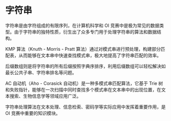 # 字符串

字符串是由字符组成的有限序列，在计算机科学和 OI 竞赛中是极为常见的数据类型。由于字符串的独特性质，衍生出了众多专门用于处理字符串的算法和数据结构。

KMP 算法（Knuth - Morris - Pratt 算法）通过对模式串进行预处理，构建部分匹配表，从而能够在文本串中快速查找模式串，极大地提高了字符串匹配的效率。

后缀数组则是将字符串的所有后缀按照字典序排序，利用后缀数组可以轻松解决如最长公共子串、字符串排名等问题。

AC 自动机（Aho - Corasick 自动机）是一种多模式串匹配算法，它基于 Trie 树和失败指针，能够在一次扫描中同时查找多个模式串在文本串中的出现位置，在文本搜索、生物信息学等领域应用广泛。

字符串处理算法在文本处理、信息检索、密码学等实际应用中发挥着重要作用，是 OI 竞赛中重要的知识模块。